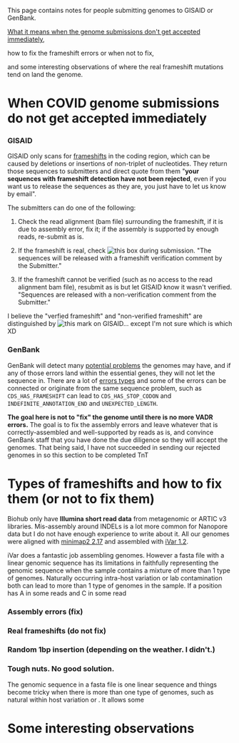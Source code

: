This page contains notes for people submitting genomes to GISAID or GenBank. 

[What it means when the genome submissions don't get accepted immediately](#when-covid-genome-submissions-do-not-get-accepted-immediately), 

how to fix the frameshift errors or when not to fix, 

and some interesting observations of where the real frameshift mutations tend on land the genome.


# When COVID genome submissions do not get accepted immediately

### GISAID 

GISAID only scans for [frameshifts](https://en.wikipedia.org/wiki/Frameshift_mutation) in the coding region, which can be caused by deletions or insertions of non-triplet of nucleotides. They return those sequences to submitters and direct quote from them "**your sequences with frameshift detection have not been rejected**, even if you want us to release the sequences as they are, you just have to let us know by email". 

The submitters can do one of the following:

1) Check the read alignment (bam file) surrounding the frameshift, if it is due to assembly error, fix it; if the assembly is supported by enough reads, re-submit as is.

2) If the frameshift is real, check ![this box](readme_image/gisaid_box.png) during submission. "The sequences will be released with a frameshift verification comment by the Submitter."

3) If the frameshift cannot be verified (such as no access to the read alignment bam file), resubmit as is but let GISAID know it wasn't verified. "Sequences are released with a non-verification comment from the Submitter."

I believe the "verfied frameshift" and "non-verified frameshift" are distinguished by ![this mark](readme_image/gisaid_mark.png) on GISAID... except I'm not sure which is which XD


### GenBank

GenBank will detect many [potential problems](https://github.com/ncbi/vadr/blob/master/documentation/alerts.md#top) the genomes may have, and if any of those errors land within the essential genes, they will not let the sequence in. There are a lot of [errors types](https://www.ncbi.nlm.nih.gov/genbank/sequencecheck/virus/) and some of the errors can be connected or originate from the same sequence problem, such as `CDS_HAS_FRAMESHIFT` can lead to `CDS_HAS_STOP_CODON` and `INDEFINITE_ANNOTATION_END` and `UNEXPECTED_LENGTH`. 

**The goal here is not to "fix" the genome until there is no more VADR errors.** The goal is to fix the assembly errors and leave whatever that is correctly-assembled and well-supported by reads as is, and convince GenBank staff that you have done the due diligence so they will accept the genomes. That being said, I have not succeeded in sending our rejected genomes in so this section to be completed TnT


# Types of frameshifts and how to fix them (or not to fix them)

Biohub only have **Illumina short read data** from metagenomic or ARTIC v3 libraries. Mis-assembly around INDELs is a lot more common for Nanopore data but I do not have enough experience to write about it. All our genomes were aligned with [minimap2 2.17](https://github.com/lh3/minimap2) and assembled with [iVar 1.2](https://github.com/andersen-lab/ivar). 

iVar does a fantastic job assembling genomes. However a fasta file with a linear genomic sequence has its limitations in faithfully representing the genomic sequence when the sample contains a mixture of more than 1 type of genomes. Naturally occurring intra-host variation or lab contamination both can lead to more than 1 type of genomes in the sample. If a position has A in some reads and C in some read

### Assembly errors (fix)

### Real frameshifts (do not fix)

### Random 1bp insertion (depending on the weather. I didn't.)

### Tough nuts. No good solution.

The genomic sequence in a fasta file is one linear sequence and things become tricky when there is more than one type of genomes, such as natural within host variation or . It allows some

# Some interesting observations
